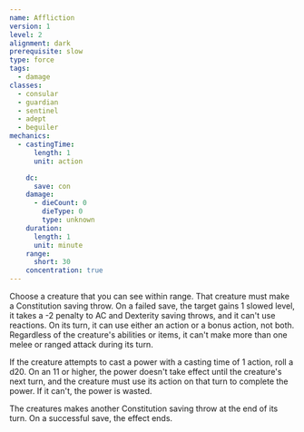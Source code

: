 ```yaml
---
name: Affliction
version: 1
level: 2
alignment: dark
prerequisite: slow
type: force
tags:
  - damage
classes:
  - consular
  - guardian
  - sentinel
  - adept
  - beguiler
mechanics:
  - castingTime:
      length: 1
      unit: action

    dc:
      save: con
    damage:
      - dieCount: 0
        dieType: 0
        type: unknown
    duration:
      length: 1
      unit: minute
    range:
      short: 30
    concentration: true
---
```

Choose a creature that you can see within range. That creature must make a Constitution saving throw. On a failed save, the target gains 1 slowed level, it takes a -2 penalty to AC and Dexterity saving throws, and it can't use reactions. On its turn, it can use either an action or a bonus action, not both. Regardless of the creature's abilities or items, it can't make more than one melee or ranged attack during its turn.

If the creature attempts to cast a power with a casting time of 1 action, roll a d20. On an 11 or higher, the power doesn't take effect until the creature's next turn, and the creature must use its action on that turn to complete the power. If it can't, the power is wasted.	

The creatures makes another Constitution saving throw at the end of its turn. On a successful save, the effect ends.
    